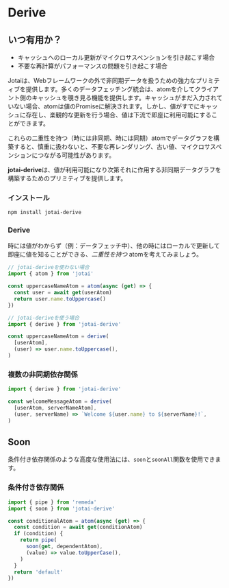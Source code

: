 # Derive

## いつ有用か？

- キャッシュへのローカル更新がマイクロサスペンションを引き起こす場合
- 不要な再計算がパフォーマンスの問題を引き起こす場合

Jotaiは、Webフレームワークの外で非同期データを扱うための強力なプリミティブを提供します。多くのデータフェッチング統合は、atomを介してクライアント側のキャッシュを覗き見る機能を提供します。キャッシュがまだ入力されていない場合、atomは値のPromiseに解決されます。しかし、値がすでにキャッシュに存在し、楽観的な更新を行う場合、値は下流で即座に利用可能にすることができます。

これらの二重性を持つ（時には非同期、時には同期）atomでデータグラフを構築すると、慎重に扱わないと、不要な再レンダリング、古い値、マイクロサスペンションにつながる可能性があります。

**jotai-derive**は、値が利用可能になり次第それに作用する非同期データグラフを構築するためのプリミティブを提供します。

### インストール

```bash
npm install jotai-derive
```

### Derive

時には値がわからず（例：データフェッチ中）、他の時にはローカルで更新して即座に値を知ることができる、_二重性を持つ_ atomを考えてみましょう。

```javascript
// jotai-deriveを使わない場合
import { atom } from 'jotai'

const uppercaseNameAtom = atom(async (get) => {
  const user = await get(userAtom)
  return user.name.toUppercase()
})

// jotai-deriveを使う場合
import { derive } from 'jotai-derive'

const uppercaseNameAtom = derive(
  [userAtom],
  (user) => user.name.toUppercase(),
)
```

### 複数の非同期依存関係

```javascript
import { derive } from 'jotai-derive'

const welcomeMessageAtom = derive(
  [userAtom, serverNameAtom],
  (user, serverName) => `Welcome ${user.name} to ${serverName}!`,
)
```

## Soon

条件付き依存関係のような高度な使用法には、`soon`と`soonAll`関数を使用できます。

### 条件付き依存関係

```javascript
import { pipe } from 'remeda'
import { soon } from 'jotai-derive'

const conditionalAtom = atom(async (get) => {
  const condition = await get(conditionAtom)
  if (condition) {
    return pipe(
      soon(get, dependentAtom),
      (value) => value.toUpperCase(),
    )
  }
  return 'default'
})
```
